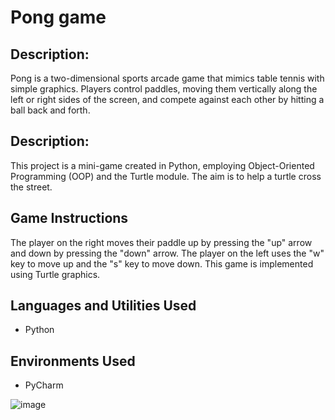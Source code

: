 Pong game
=======================

Description:
-----------
Pong is a two-dimensional sports arcade game that mimics table tennis with simple graphics. Players control paddles, moving them vertically along the left or right sides of the screen, and compete against each other by hitting a ball back and forth.

Description:
-----------
This project is a mini-game created in Python, employing Object-Oriented Programming (OOP) and the Turtle module. The aim is to help a turtle cross the street.

Game Instructions
-----------
The player on the right moves their paddle up by pressing the "up" arrow and down by pressing the "down" arrow. The player on the left uses the "w" key to move up and the "s" key to move down. This game is implemented using Turtle graphics.

Languages and Utilities Used
-----------
* Python

Environments Used
-----------
* PyCharm


![image](https://github.com/DanielKohl1991/Pong-game/assets/67060562/6510603e-e9ed-468f-a377-5965ba5a84ce)
